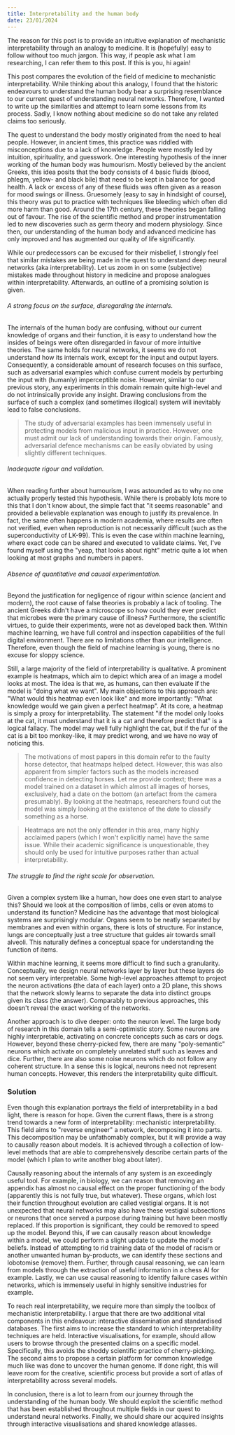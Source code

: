 ```yaml
---
title: Interpretability and the human body
date: 23/01/2024
---
```


The reason for this post is to provide an intuitive explanation of mechanistic interpretability through an analogy to medicine. It is (hopefully) easy to follow without too much jargon. This way, if people ask what I am researching, I can refer them to this post. If this is you, hi again!

This post compares the evolution of the field of medicine to mechanistic interpretability. While thinking about this analogy, I found that the historic endeavours to understand the human body bear a surprising resemblance to our current quest of understanding neural networks. Therefore, I wanted to write up the similarities and attempt to learn some lessons from its process. Sadly, I know nothing about medicine so do not take any related claims too seriously.

The quest to understand the body mostly originated from the need to heal people. However, in ancient times, this practice was riddled with misconceptions due to a lack of knowledge. People were mostly led by intuition, spirituality, and guesswork. One interesting hypothesis of the inner working of the human body was humourism. Mostly believed by the ancient Greeks, this idea posits that the body consists of 4 basic fluids (blood, phlegm, yellow- and black bile) that need to be kept in balance for good health. A lack or excess of any of these fluids was often given as a reason for mood swings or illness. Gruesomely (easy to say in hindsight of course), this theory was put to practice with techniques like bleeding which often did more harm than good. Around the 17th century, these theories began falling out of favour. The rise of the scientific method and proper instrumentation led to new discoveries such as germ theory and modern physiology. Since then, our understanding of the human body and advanced medicine has only improved and has augmented our quality of life significantly.

While our predecessors can be excused for their misbelief, I strongly feel that similar mistakes are being made in the quest to understand deep neural networks (aka interpretability). Let us zoom in on some (subjective) mistakes made throughout history in medicine and propose analogues within interpretability. Afterwards, an outline of a promising solution is given.

###### A strong focus on the surface, disregarding the internals.
The internals of the human body are confusing, without our current knowledge of organs and their function, it is easy to understand how the insides of beings were often disregarded in favour of more intuitive theories. The same holds for neural networks, it seems we do not understand how its internals work, except for the input and output layers. Consequently, a considerable amount of research focuses on this surface, such as adversarial examples which confuse current models by perturbing the input with (humanly) imperceptible noise. However, similar to our previous story, any experiments in this domain remain quite high-level and do not intrinsically provide any insight. Drawing conclusions from the surface of such a complex (and sometimes illogical) system will inevitably lead to false conclusions.

> The study of adversarial examples has been immensely useful in protecting models from malicious input in practice. However, one must admit our lack of understanding towards their origin. Famously, adversarial defence mechanisms can be easily obviated by using slightly different techniques.

###### Inadequate rigour and validation.
When reading further about humourism, I was astounded as to why no one actually properly tested this hypothesis. While there is probably lots more to this that I don't know about, the simple fact that "it seems reasonable" and provided a believable explanation was enough to justify its prevalence. In fact, the same often happens in modern academia, where results are often not verified, even when reproduction is not necessarily difficult (such as the superconductivity of LK-99). This is even the case within machine learning, where exact code can be shared and executed to validate claims. Yet, I've found myself using the "yeap, that looks about right" metric quite a lot when looking at most graphs and numbers in papers. 

###### Absence of quantitative and causal experimentation.
Beyond the justification for negligence of rigour within science (ancient and modern), the root cause of false theories is probably a lack of tooling. The ancient Greeks didn't have a microscope so how could they ever predict that microbes were the primary cause of illness? Furthermore, the scientific virtues, to guide their experiments, were not as developed back then. Within machine learning, we have full control and inspection capabilities of the full digital environment. There are no limitations other than our intelligence. Therefore, even though the field of machine learning is young, there is no excuse for sloppy science.

Still, a large majority of the field of interpretability is qualitative. A prominent example is heatmaps, which aim to depict which area of an image a model looks at most. The idea is that we, as humans, can then evaluate if the model is "doing what we want". My main objections to this approach are: "What would this heatmap even look like" and more importantly: "What knowledge would we gain given a perfect heatmap". At its core, a heatmap is simply a proxy for interpretability. The statement "if the model only looks at the cat, it must understand that it is a cat and therefore predict that" is a logical fallacy. The model may well fully highlight the cat, but if the fur of the cat is a bit too monkey-like, it may predict wrong, and we have no way of noticing this. 

> The motivations of most papers in this domain refer to the faulty horse detector, that heatmaps helped detect. However, this was also apparent from simpler factors such as the models increased confidence in detecting horses. Let me provide context; there was a model trained on a dataset in which almost all images of horses, exclusively, had a date on the bottom (an artefact from the camera presumably). By looking at the heatmaps, researchers found out the model was simply looking at the existence of the date to classify something as a horse.

> Heatmaps are not the only offender in this area, many highly acclaimed papers (which I won't explicitly name) have the same issue. While their academic significance is unquestionable, they should only be used for intuitive purposes rather than actual interpretability.

###### The struggle to find the right scale for observation.
Given a complex system like a human, how does one even start to analyse this? Should we look at the composition of limbs, cells or even atoms to understand its function? Medicine has the advantage that most biological systems are surprisingly modular. Organs seem to be neatly separated by membranes and even within organs, there is lots of structure. For instance, lungs are conceptually just a tree structure that guides air towards small alveoli. This naturally defines a conceptual space for understanding the function of items. 

Within machine learning, it seems more difficult to find such a granularity. Conceptually, we design neural networks layer by layer but these layers do not seem very interpretable. Some high-level approaches attempt to project the neuron activations (the data of each layer) onto a 2D plane, this shows that the network slowly learns to separate the data into distinct groups given its class (the answer). Comparably to previous approaches, this doesn't reveal the exact working of the networks. 

Another approach is to dive deeper: onto the neuron level. The large body of research in this domain tells a semi-optimistic story. Some neurons are highly interpretable, activating on concrete concepts such as cars or dogs. However, beyond these cherry-picked few, there are many "poly-semantic" neurons which activate on completely unrelated stuff such as leaves and dice. Further, there are also some noise neurons which do not follow any coherent structure. In a sense this is logical, neurons need not represent human concepts. However, this renders the interpretability quite difficult.

### Solution
Even though this explanation portrays the field of interpretability in a bad light, there is reason for hope. Given the current flaws, there is a strong trend towards a new form of interpretability: mechanistic interpretability. This field aims to "reverse engineer" a network, decomposing it into parts. This decomposition may be unfathomably complex, but it will provide a way to causally reason about models. It is achieved through a collection of low-level methods that are able to comprehensively describe certain parts of the model (which I plan to write another blog about later).

Causally reasoning about the internals of any system is an exceedingly useful tool. For example, in biology, we can reason that removing an appendix has almost no causal effect on the proper functioning of the body (apparently this is not fully true, but whatever). These organs, which lost their function throughout evolution are called vestigial organs. It is not unexpected that neural networks may also have these vestigial subsections or neurons that once served a purpose during training but have been mostly replaced. If this proportion is significant, they could be removed to speed up the model. Beyond this, if we can causally reason about knowledge within a model, we could perform a slight update to update the model's beliefs. Instead of attempting to rid training data of the model of racism or another unwanted human by-products, we can identify these sections and lobotomise (remove) them. Further, through causal reasoning, we can learn from models through the extraction of useful information in a chess AI for example. Lastly, we can use causal reasoning to identify failure cases within networks, which is immensely useful in highly sensitive industries for example.

To reach real interpretability, we require more than simply the toolbox of mechanistic interpretability. I argue that there are two additional vital components in this endeavour: interactive dissemination and standardised databases. The first aims to increase the standard to which interpretability techniques are held. Interactive visualisations, for example, should allow users to browse through the presented claims on a specific model. Specifically, this avoids the shoddy scientific practice of cherry-picking. The second aims to propose a certain platform for common knowledge much like was done to uncover the human genome. If done right, this will leave room for the creative, scientific process but provide a sort of atlas of interpretability across several models.

In conclusion, there is a lot to learn from our journey through the understanding of the human body. We should exploit the scientific method that has been established throughout multiple fields in our quest to understand neural networks. Finally, we should share our acquired insights through interactive visualisations and shared knowledge atlasses.